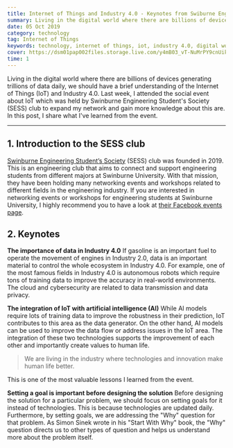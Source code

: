 ```yaml
---
title: Internet of Things and Industry 4.0 - Keynotes from Swiburne Engineering Student's Society event
summary: Living in the digital world where there are billions of devices generating trillions of data daily, we should have a brief understanding of Internet of Things and Industry 4.0.
date: 05 Oct 2019
category: technology
tag: Internet of Things
keywords: technology, internet of things, iot, industry 4.0, digital world, social event
cover: https://dsm01pap002files.storage.live.com/y4mB03_vT-NuMrPY9cnUikAH2Rd4OnBTv3vgqg4YV-p6cvHw9kcdrg_od7H8XtgQmxd4bpW8BHXdCxw0R-MceXlx4GxBplb3QPluX0PlyakcnxrBT1A66RbyQLT9f7ecpzniZPqpHIr-FCeAVHzUdXq59kCyVCcnRYY8dGZzHmSyOw5iOfACikc9JfvHusd8sf7?width=1417&height=1034&cropmode=none
time: 1
---
```


Living in the digital world where there are billions of devices generating trillions of data daily, we should have a brief understanding of the Internet of Things (IoT) and Industry 4.0. Last week, I attended the social event about IoT which was held by Swinburne Engineering Student's Society (SESS) club to expand my network and gain more knowledge about this are. In this post, I share what I've learned from the event.

---

## 1. Introduction to the SESS club
[Swinburne Engineering Student’s Society](https://www.facebook.com/swin.sess/) (SESS) club was founded in 2019. This is an engineering club that aims to connect and support engineering students from different majors at Swinburne University. With that mission, they have been holding many networking events and workshops related to different fields in the engineering industry. If you are interested in networking events or workshops for engineering students at Swinburne University, I highly recommend you to have a look at [their Facebook events page](https://www.facebook.com/swin.sess/events/).

## 2. Keynotes
__The importance of data in Industry 4.0__
If gasoline is an important fuel to operate the movement of engines in Industry 2.0, data is an important material to control the whole ecosystem in Industry 4.0. For example, one of the most famous fields in Industry 4.0 is autonomous robots which require tons of training data to improve the accuracy in real-world environments. The cloud and cybersecurity are related to data transmission and data privacy.

__The integration of IoT with artificial intelligence (AI)__
While AI models require lots of training data to improve the robustness in their prediction, IoT contributes to this area as the data generator. On the other hand, AI models can be used to improve the data flow or address issues in the IoT area. The integration of these two technologies supports the improvement of each other and importantly create values to human life.

> We are living in the industry where technologies and innovation make human life better.

This is one of the most valuable lessons I learned from the event.

__Setting a goal is important before designing the solution__
Before designing the solution for a particular problem, we should focus on setting goals for it instead of technologies. This is because technologies are updated daily. Furthermore, by setting goals, we are addressing the "Why" question for that problem. As Simon Sinek wrote in his "Start With Why" book, the "Why" question directs us to other types of question and helps us understand more about the problem itself.

